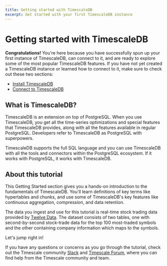```yaml
---
title: Getting started with TimescaleDB
excerpt: Get started with your first TimescaleDB instance
---
```


# Getting started with TimescaleDB

**Congratulations!** You're here because you have successfully spun
up your first instance of TimescaleDB, can connect to it, and are ready to
explore some of the most popular TimescaleDB features. If you have not yet
created a TimescaleDB instance or learned how to connect to it, make sure to
check out these two sections:

* [Install TimescaleDB][install]
* [Connect to TimescaleDB][connecting]

## What is TimescaleDB?
TimescaleDB is an extension on top of PostgreSQL.
When you use TimescaleDB, you get all the time-series optimizations and special
features that TimescaleDB provides, along with all the features available
in regular PostgreSQL. Developers refer to TimescaleDB as PostgreSQL with
superpowers.

TimescaleDB supports the full SQL language and you can use TimescaleDB with
all the tools and connectors within the PostgreSQL ecosystem. If it works with
PostgreSQL, it works with TimescaleDB.

## About this tutorial
This Getting Started section gives you a hands-on introduction to the
fundamentals of TimescaleDB. You'll learn definitions
of key terms like hypertables and chunks, and use some of TimescaleDB's key
features like continuous aggregation, compression, and data retention.

The data you ingest and use for this tutorial is real-time stock trading data
provided by [Twelve Data][twelve-data]. The dataset consists of two tables,
one with second-by-second stock-trade data for the top 100 most-traded symbols
and the other containing company information which maps to the symbols.

Let's jump right in!

If you have any questions or concerns as you go through the tutorial,
check out the Timescale community [Slack][slack] and [Timescale Forum][forum], where
you can find help from the Timescale community and team.

[install]: /install/:currentVersion:/
[connecting]: /timescaledb/:currentVersion:/how-to-guides/connecting/
[twelve-data]: https://twelvedata.com/
[slack]: https://slack.timescale.com/
[forum]: https://www.timescale.com/forum
